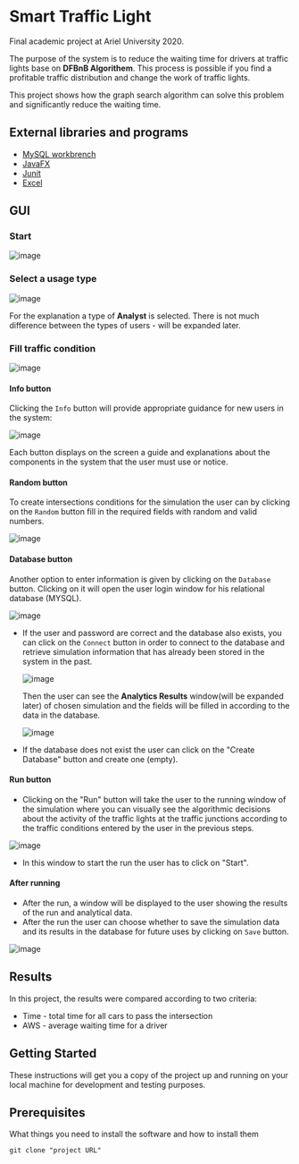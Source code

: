 # Smart Traffic Light

Final academic project at Ariel University 2020.

The purpose of the system is to reduce the waiting time for drivers at traffic lights base on **DFBnB Algorithem**. 
This process is possible if you find a profitable traffic distribution and change the work of traffic lights.

This project shows how the graph search algorithm can solve this problem and significantly reduce the waiting time.

## External libraries and programs
* [MySQL workbrench](https://dev.mysql.com/downloads/workbench/)
* [JavaFX](https://openjfx.io/)
* [Junit](https://junit.org/junit5/)
* [Excel](https://www.microsoft.com/en-us/microsoft-365/excel)

## GUI
### Start
![image](https://user-images.githubusercontent.com/44946807/95659467-f9f3c800-0b29-11eb-83ad-eaff1c1719e3.png)

### Select a usage type
![image](https://user-images.githubusercontent.com/44946807/95659549-80a8a500-0b2a-11eb-987f-7b833f0e9166.png)

For the explanation a type of **Analyst** is selected. There is not much difference between the types of users - will be expanded later.

### Fill traffic condition
![image](https://user-images.githubusercontent.com/44946807/95660626-c321b000-0b31-11eb-9ae3-3acce5337a35.png)

#### Info button
Clicking the ```Info``` button will provide appropriate guidance for new users in the system: 

![image](https://user-images.githubusercontent.com/44946807/95660398-3e826200-0b30-11eb-9a58-934263397312.png)

Each button displays on the screen a guide and explanations about the components in the system that the user must use or notice.

#### Random button
To create intersections conditions for the simulation the user can by clicking on the ```Random``` button fill in the required fields with random and valid numbers.

![image](https://user-images.githubusercontent.com/44946807/95660679-14ca3a80-0b32-11eb-9d8c-cd088f752ce2.png)

#### Database button
Another option to enter information is given by clicking on the ```Database``` button. Clicking on it will open the user login window for his relational database (MYSQL).

![image](https://user-images.githubusercontent.com/44946807/95661054-dc782b80-0b34-11eb-970f-54b4c57b1406.png)

* If the user and password are correct and the database also exists, you can click on the ```Connect``` button in order to connect to the database and retrieve simulation
  information that has already been stored in the system in the past.
  
  ![image](https://user-images.githubusercontent.com/44946807/95661180-febe7900-0b35-11eb-9796-25239d1c80e9.png)
  
  Then the user can see the **Analytics Results** window(will be expanded later) of chosen simulation and the fields will be filled in according to the data in the database.
  
  ![image](https://user-images.githubusercontent.com/44946807/95661367-61644480-0b37-11eb-970a-59d8cf92c742.png)

* If the database does not exist the user can click on the "Create Database" button and create one (empty).

#### Run button
* Clicking on the "Run" button will take the user to the running window of the simulation where you can visually see the algorithmic decisions about the activity of the traffic
  lights at the traffic junctions according to the traffic conditions entered by the user in the previous steps.

![image](https://user-images.githubusercontent.com/44946807/95661558-f0be2780-0b38-11eb-802a-864b36be50a4.png)

* In this window to start the run the user has to click on "Start".

#### After running 
* After the run, a window will be displayed to the user showing the results of the run and analytical data.
* After the run the user can choose whether to save the simulation data and its results in the database for future uses by clicking on ```Save``` button.

![image](https://user-images.githubusercontent.com/44946807/95661745-59f26a80-0b3a-11eb-8713-83ed543ec778.png)

## Results
In this project, the results were compared according to two criteria:

* Time - total time for all cars to pass the intersection
* AWS - average waiting time for a driver

## Getting Started

These instructions will get you a copy of the project up and running on your local machine for development and testing purposes. 

## Prerequisites

What things you need to install the software and how to install them

```
git clone "project URL"
```


